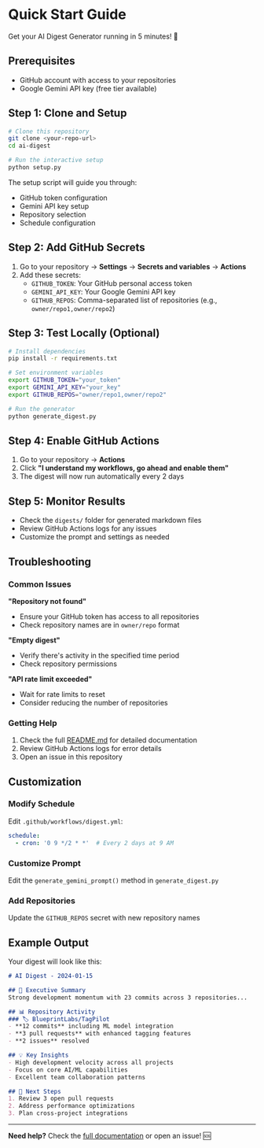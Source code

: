 # Quick Start Guide

Get your AI Digest Generator running in 5 minutes! 🚀

## Prerequisites

- GitHub account with access to your repositories
- Google Gemini API key (free tier available)

## Step 1: Clone and Setup

```bash
# Clone this repository
git clone <your-repo-url>
cd ai-digest

# Run the interactive setup
python setup.py
```

The setup script will guide you through:
- GitHub token configuration
- Gemini API key setup
- Repository selection
- Schedule configuration

## Step 2: Add GitHub Secrets

1. Go to your repository → **Settings** → **Secrets and variables** → **Actions**
2. Add these secrets:
   - `GITHUB_TOKEN`: Your GitHub personal access token
   - `GEMINI_API_KEY`: Your Google Gemini API key
   - `GITHUB_REPOS`: Comma-separated list of repositories (e.g., `owner/repo1,owner/repo2`)

## Step 3: Test Locally (Optional)

```bash
# Install dependencies
pip install -r requirements.txt

# Set environment variables
export GITHUB_TOKEN="your_token"
export GEMINI_API_KEY="your_key"
export GITHUB_REPOS="owner/repo1,owner/repo2"

# Run the generator
python generate_digest.py
```

## Step 4: Enable GitHub Actions

1. Go to your repository → **Actions**
2. Click **"I understand my workflows, go ahead and enable them"**
3. The digest will now run automatically every 2 days

## Step 5: Monitor Results

- Check the `digests/` folder for generated markdown files
- Review GitHub Actions logs for any issues
- Customize the prompt and settings as needed

## Troubleshooting

### Common Issues

**"Repository not found"**
- Ensure your GitHub token has access to all repositories
- Check repository names are in `owner/repo` format

**"Empty digest"**
- Verify there's activity in the specified time period
- Check repository permissions

**"API rate limit exceeded"**
- Wait for rate limits to reset
- Consider reducing the number of repositories

### Getting Help

1. Check the full [README.md](README.md) for detailed documentation
2. Review GitHub Actions logs for error details
3. Open an issue in this repository

## Customization

### Modify Schedule
Edit `.github/workflows/digest.yml`:
```yaml
schedule:
  - cron: '0 9 */2 * *'  # Every 2 days at 9 AM
```

### Customize Prompt
Edit the `generate_gemini_prompt()` method in `generate_digest.py`

### Add Repositories
Update the `GITHUB_REPOS` secret with new repository names

## Example Output

Your digest will look like this:

```markdown
# AI Digest - 2024-01-15

## 🎯 Executive Summary
Strong development momentum with 23 commits across 3 repositories...

## 📊 Repository Activity
### 🏷️ BlueprintLabs/TagPilot
- **12 commits** including ML model integration
- **3 pull requests** with enhanced tagging features
- **2 issues** resolved

## 💡 Key Insights
- High development velocity across all projects
- Focus on core AI/ML capabilities
- Excellent team collaboration patterns

## 🎯 Next Steps
1. Review 3 open pull requests
2. Address performance optimizations
3. Plan cross-project integrations
```

---

**Need help?** Check the [full documentation](README.md) or open an issue! 🆘 